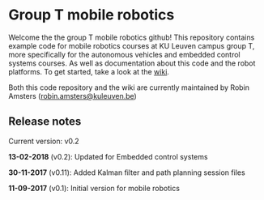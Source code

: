 # Group T mobile robotics

Welcome the the group T mobile robotics github! This repository contains example code for mobile robotics courses at KU Leuven campus group T, more specifically for the autonomous vehicles and embedded control systems courses. As well as documentation about this code and the robot platforms. To get started, take a look at the [wiki](https://github.com/RobinAmsters/GT_mobile_robotics/wiki). 

Both this code repository and the wiki are currently maintained by Robin Amsters (robin.amsters@kuleuven.be)



## Release notes

Current version: v0.2

**13-02-2018** (v0.2): Updated for Embedded control systems

**30-11-2017** (v0.11): Added Kalman filter and path planning session files

**11-09-2017** (v0.1): Initial version for mobile robotics